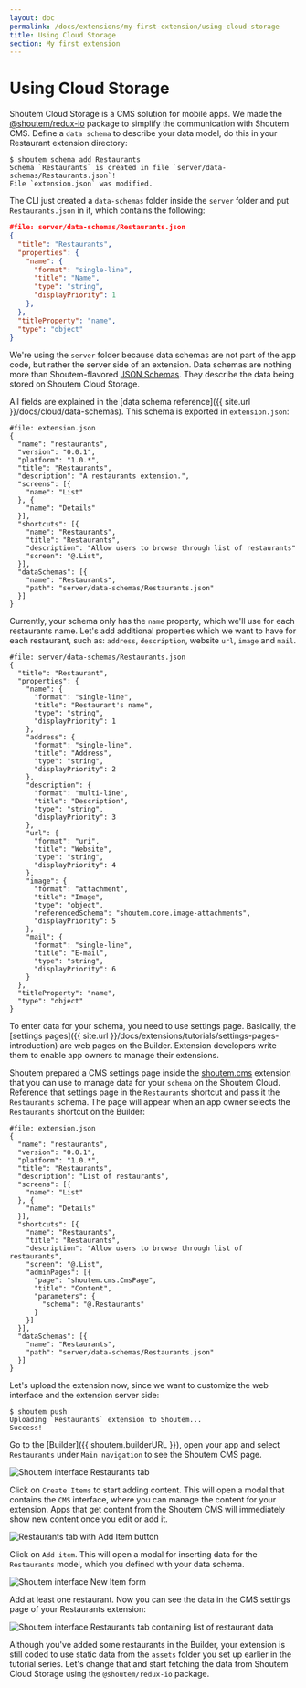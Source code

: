 ```yaml
---
layout: doc
permalink: /docs/extensions/my-first-extension/using-cloud-storage
title: Using Cloud Storage
section: My first extension
---
```


# Using Cloud Storage

Shoutem Cloud Storage is a CMS solution for mobile apps. We made the [@shoutem/redux-io](https://github.com/shoutem/redux-io) package to simplify the communication with Shoutem CMS. Define a `data schema` to describe your data model, do this in your Restaurant extension directory:

```ShellSession
$ shoutem schema add Restaurants
Schema `Restaurants` is created in file `server/data-schemas/Restaurants.json`!
File `extension.json` was modified.
```

The CLI just created a `data-schemas` folder inside the `server` folder and put `Restaurants.json` in it, which contains the following:

```JSON
#file: server/data-schemas/Restaurants.json
{
  "title": "Restaurants",
  "properties": {
    "name": {
      "format": "single-line",
      "title": "Name",
      "type": "string",
      "displayPriority": 1
    },
  },
  "titleProperty": "name",
  "type": "object"
}
```

We're using the `server` folder because data schemas are not part of the app code, but rather the server side of an extension. Data schemas are nothing more than Shoutem-flavored [JSON Schemas](http://json-schema.org/). They describe the data being stored on Shoutem Cloud Storage.

All fields are explained in the [data schema reference]({{ site.url }}/docs/cloud/data-schemas). This schema is exported in `extension.json`:

```JSON{18-21}
#file: extension.json
{
  "name": "restaurants",
  "version": "0.0.1",
  "platform": "1.0.*",
  "title": "Restaurants",
  "description": "A restaurants extension.",
  "screens": [{
    "name": "List"
  }, {
    "name": "Details"
  }],
  "shortcuts": [{
    "name": "Restaurants",
    "title": "Restaurants",
    "description": "Allow users to browse through list of restaurants"
    "screen": "@.List",
  }],
  "dataSchemas": [{
    "name": "Restaurants",
    "path": "server/data-schemas/Restaurants.json"
  }]
}
```

Currently, your schema only has the `name` property, which we'll use for each restaurants name. Let's add additional properties which we want to have for each restaurant, such as: `address`, `description`, website `url`, `image` and `mail`.

```JSON{4-40}
#file: server/data-schemas/Restaurants.json
{
  "title": "Restaurant",
  "properties": {
    "name": {
      "format": "single-line",
      "title": "Restaurant's name",
      "type": "string",
      "displayPriority": 1
    },
    "address": {
      "format": "single-line",
      "title": "Address",
      "type": "string",
      "displayPriority": 2
    },
    "description": {
      "format": "multi-line",
      "title": "Description",
      "type": "string",
      "displayPriority": 3
    },
    "url": {
      "format": "uri",
      "title": "Website",
      "type": "string",
      "displayPriority": 4
    },
    "image": {
      "format": "attachment",
      "title": "Image",
      "type": "object",
      "referencedSchema": "shoutem.core.image-attachments",
      "displayPriority": 5
    },
    "mail": {
      "format": "single-line",
      "title": "E-mail",
      "type": "string",
      "displayPriority": 6
    }
  },
  "titleProperty": "name",
  "type": "object"
}
```

To enter data for your schema, you need to use settings page. Basically, the [settings pages]({{ site.url }}/docs/extensions/tutorials/settings-pages-introduction) are web pages on the Builder. Extension developers write them to enable app owners to manage their extensions.

Shoutem prepared a CMS settings page inside the [shoutem.cms](https://github.com/shoutem/extensions/tree/master/shoutem-cms) extension that you can use to manage data for your `schema` on the Shoutem Cloud. Reference that settings page in the `Restaurants` shortcut and pass it the `Restaurants` schema. The page will appear when an app owner selects the `Restaurants` shortcut on the Builder:

```JSON{17-23}
#file: extension.json
{
  "name": "restaurants",
  "version": "0.0.1",
  "platform": "1.0.*",
  "title": "Restaurants",
  "description": "List of restaurants",
  "screens": [{
    "name": "List"
  }, {
    "name": "Details"
  }],
  "shortcuts": [{
    "name": "Restaurants",
    "title": "Restaurants",
    "description": "Allow users to browse through list of restaurants",
    "screen": "@.List",
    "adminPages": [{
      "page": "shoutem.cms.CmsPage",
      "title": "Content",
      "parameters": {
        "schema": "@.Restaurants"
      }
    }]
  }],
  "dataSchemas": [{
    "name": "Restaurants",
    "path": "server/data-schemas/Restaurants.json"
  }]
}
```

Let's upload the extension now, since we want to customize the web interface and the extension server side:

```ShellSession
$ shoutem push
Uploading `Restaurants` extension to Shoutem...
Success!
```

Go to the [Builder]({{ shoutem.builderURL }}), open your app and select `Restaurants` under `Main navigation` to see the Shoutem CMS page.

<p class="image">
<img alt='Shoutem interface Restaurants tab' src='{{ site.url }}/img/my-first-extension/empty-cms-page.png'/>
</p>

Click on `Create Items` to start adding content. This will open a modal that contains the `CMS` interface, where you can manage the content for your extension. Apps that get content from the Shoutem CMS will immediately show new content once you edit or add it.

<p class="image">
<img alt='Restaurants tab with Add Item button' src='{{ site.url }}/img/my-first-extension/empty-cms.png'/>
</p>

Click on `Add item`. This will open a modal for inserting data for the `Restaurants` model, which you defined with your data schema.

<p class="image">
<img alt='Shoutem interface New Item form' src='{{ site.url }}/img/my-first-extension/cms-modal.png'/>
</p>

Add at least one restaurant. Now you can see the data in the CMS settings page of your Restaurants extension:

<p class="image">
<img alt='Shoutem interface Restaurants tab containing list of restaurant data' src='{{ site.url }}/img/my-first-extension/full-cms.png'/>
</p>

Although you've added some restaurants in the Builder, your extension is still coded to use static data from the `assets` folder you set up earlier in the tutorial series. Let's change that and start fetching the data from Shoutem Cloud Storage using the `@shoutem/redux-io` package.

